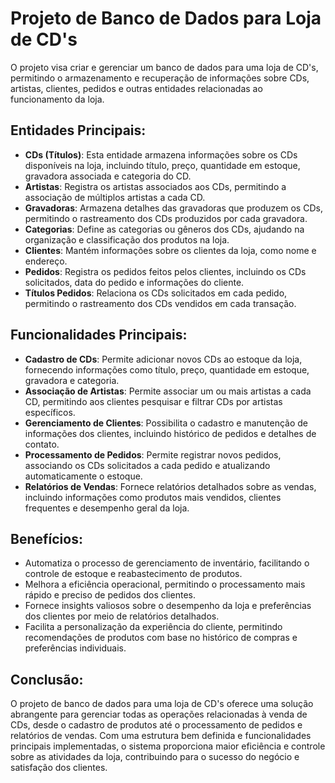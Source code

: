 # Projeto de Banco de Dados para Loja de CD's

O projeto visa criar e gerenciar um banco de dados para uma loja de CD's, permitindo o armazenamento e recuperação de informações sobre CDs, artistas, clientes, pedidos e outras entidades relacionadas ao funcionamento da loja.

## Entidades Principais:

- **CDs (Títulos)**: Esta entidade armazena informações sobre os CDs disponíveis na loja, incluindo título, preço, quantidade em estoque, gravadora associada e categoria do CD.
- **Artistas**: Registra os artistas associados aos CDs, permitindo a associação de múltiplos artistas a cada CD.
- **Gravadoras**: Armazena detalhes das gravadoras que produzem os CDs, permitindo o rastreamento dos CDs produzidos por cada gravadora.
- **Categorias**: Define as categorias ou gêneros dos CDs, ajudando na organização e classificação dos produtos na loja.
- **Clientes**: Mantém informações sobre os clientes da loja, como nome e endereço.
- **Pedidos**: Registra os pedidos feitos pelos clientes, incluindo os CDs solicitados, data do pedido e informações do cliente.
- **Títulos Pedidos**: Relaciona os CDs solicitados em cada pedido, permitindo o rastreamento dos CDs vendidos em cada transação.

## Funcionalidades Principais:

- **Cadastro de CDs**: Permite adicionar novos CDs ao estoque da loja, fornecendo informações como título, preço, quantidade em estoque, gravadora e categoria.
- **Associação de Artistas**: Permite associar um ou mais artistas a cada CD, permitindo aos clientes pesquisar e filtrar CDs por artistas específicos.
- **Gerenciamento de Clientes**: Possibilita o cadastro e manutenção de informações dos clientes, incluindo histórico de pedidos e detalhes de contato.
- **Processamento de Pedidos**: Permite registrar novos pedidos, associando os CDs solicitados a cada pedido e atualizando automaticamente o estoque.
- **Relatórios de Vendas**: Fornece relatórios detalhados sobre as vendas, incluindo informações como produtos mais vendidos, clientes frequentes e desempenho geral da loja.

## Benefícios:

- Automatiza o processo de gerenciamento de inventário, facilitando o controle de estoque e reabastecimento de produtos.
- Melhora a eficiência operacional, permitindo o processamento mais rápido e preciso de pedidos dos clientes.
- Fornece insights valiosos sobre o desempenho da loja e preferências dos clientes por meio de relatórios detalhados.
- Facilita a personalização da experiência do cliente, permitindo recomendações de produtos com base no histórico de compras e preferências individuais.

## Conclusão:

O projeto de banco de dados para uma loja de CD's oferece uma solução abrangente para gerenciar todas as operações relacionadas à venda de CDs, desde o cadastro de produtos até o processamento de pedidos e relatórios de vendas. Com uma estrutura bem definida e funcionalidades principais implementadas, o sistema proporciona maior eficiência e controle sobre as atividades da loja, contribuindo para o sucesso do negócio e satisfação dos clientes.

